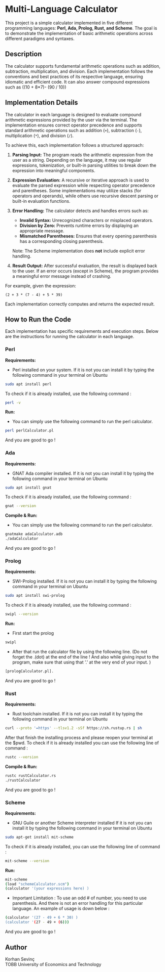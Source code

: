 # Multi-Language Calculator

This project is a simple calculator implemented in five different programming languages: **Perl, Ada, Prolog, Rust, and Scheme**. The goal is to demonstrate the implementation of basic arithmetic operations across different paradigms and syntaxes.


## Description

The calculator supports fundamental arithmetic operations such as addition, subtraction, multiplication, and division. Each implementation follows the conventions and best practices of its respective language, ensuring idiomatic and efficient code. It can also answer compound expressions such as ((10 + 8*7)- (90 / 10))


## Implementation Details
The calculator in each language is designed to evaluate compound arithmetic expressions provided by the user via the terminal. The implementation ensures correct operator precedence and supports standard arithmetic operations such as addition (`+`), subtraction (`-`), multiplication (`*`), and division (`/`).

To achieve this, each implementation follows a structured approach:

1. **Parsing Input:** The program reads the arithmetic expression from the user as a string. Depending on the language, it may use regular expressions, tokenization, or built-in parsing utilities to break down the expression into meaningful components.

2. **Expression Evaluation:** A recursive or iterative approach is used to evaluate the parsed expression while respecting operator precedence and parentheses. Some implementations may utilize stacks (for operators and operands), while others use recursive descent parsing or built-in evaluation functions.

3. **Error Handling:** The calculator detects and handles errors such as:
   - **Invalid Syntax:** Unrecognized characters or misplaced operators.
   - **Division by Zero:** Prevents runtime errors by displaying an appropriate message.
   - **Mismatched Parentheses:** Ensures that every opening parenthesis has a corresponding closing parenthesis.
   
   Note: The Scheme implementation does **not** include explicit error handling.

4. **Result Output:** After successful evaluation, the result is displayed back to the user. If an error occurs (except in Scheme), the program provides a meaningful error message instead of crashing.

For example, given the expression:
```
(2 + 3 * (7 - 4) + 5 * 39)
```
Each implementation correctly computes and returns the expected result.


## How to Run the Code

Each implementation has specific requirements and execution steps. Below are the instructions for running the calculator in each language.


### Perl
**Requirements:**
- Perl installed on your system. If it is not you can install it by typing the following command in your terminal on Ubuntu
```sh
sudo apt install perl
```
To check if it is already installed, use the following command :
```sh
perl -v
```

**Run:**
- You can simply use the following command to run the perl calculator.
```sh
perl perlCalculator.pl
```
And you are good to go !


### Ada
**Requirements:**
- GNAT Ada compiler installed. If it is not you can install it by typing the following command in your terminal on Ubuntu
```sh
sudo apt install gnat
```
To check if it is already installed, use the following command :
```sh
gnat --version
```


**Compile & Run:**
- You can simply use the following command to run the perl calculator.
```sh
gnatmake adaCalculator.adb
./adaCalculator
```
And you are good to go !


### Prolog
**Requirements:**
- SWI-Prolog installed. If it is not you can install it by typing the following command in your terminal on Ubuntu
```sh
sudo apt install swi-prolog
```
To check if it is already installed, use the following command :
```sh
swipl --version
```

**Run:**
- First start the prolog
```sh
swipl
```
- After that run the calculator file by using the following line. (Do not forget the .(dot) at the end of the line ! And also while giving input to the program, make sure that using that '.' at the very end of your input. )
```sh
[prologCalculator.pl].
```
And you are good to go !


### Rust
**Requirements:**
- Rust toolchain installed. If it is not you can install it by typing the following command in your terminal on Ubuntu
```sh
curl --proto '=https' --tlsv1.2 -sSf https://sh.rustup.rs | sh
```
After that finish the installing process and please reopen your terminal at the $pwd.
To check if it is already installed you can use the following line of command :
```sh
rustc --version
```

**Compile & Run:**
```sh
rustc rustCalculator.rs
./rustCalculator
```
And you are good to go !


### Scheme
**Requirements:**
- GNU Guile or another Scheme interpreter installed If it is not you can install it by typing the following command in your terminal on Ubuntu
```sh
sudo apt-get install mit-scheme
```
To check if it is already installed, you can use the following line of command :
```sh
mit-scheme --version
```

**Run:**
```sh
mit-scheme
(load "schemeCalculator.scm")
(calculator '(your expressions here) )
```
- Important Limitation : To use an odd # of number, you need to use parenthesis. And there is not an error handling for this particular language. An example of usage is down below :
```sh
(calculator '(27 - 49 + 6 * 30) )
(calculator '(27 - 49 + (6)))
```
And you are good to go !


## Author
Korhan Sevinç  
TOBB University of Economics and Technology

